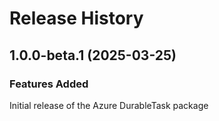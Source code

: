 # Release History
    
## 1.0.0-beta.1 (2025-03-25)

### Features Added

Initial release of the Azure DurableTask package
